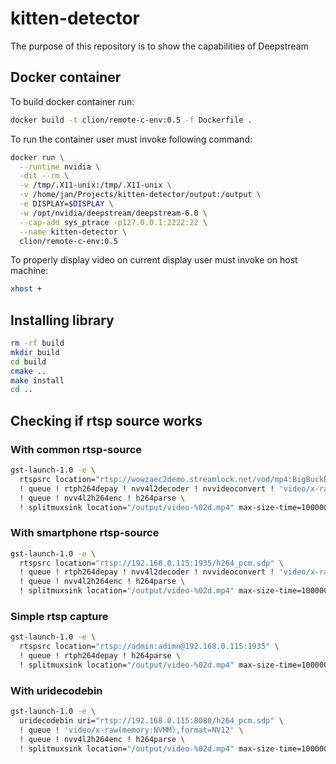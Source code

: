 # kitten-detector
The purpose of this repository is to show the capabilities of Deepstream

## Docker container

To build docker container run:
```bash
docker build -t clion/remote-c-env:0.5 -f Dockerfile .
```

To run the container user must invoke following command:

```bash
docker run \
  --runtime nvidia \
  -dit --rm \
  -v /tmp/.X11-unix:/tmp/.X11-unix \
  -v /home/jan/Projects/kitten-detector/output:/output \
  -e DISPLAY=$DISPLAY \
  -w /opt/nvidia/deepstream/deepstream-6.0 \
  --cap-add sys_ptrace -p127.0.0.1:2222:22 \
  --name kitten-detector \
  clion/remote-c-env:0.5
```

To properly display video on current display user must invoke on host machine:
```bash
xhost +
```


## Installing library
```bash
rm -rf build
mkdir build
cd build
cmake ..
make install
cd ..
```

## Checking if rtsp source works

### With common rtsp-source
```bash
gst-launch-1.0 -e \
  rtspsrc location="rtsp://wowzaec2demo.streamlock.net/vod/mp4:BigBuckBunny_115k.mp4" \
  ! queue ! rtph264depay ! nvv4l2decoder ! nvvideoconvert ! 'video/x-raw(memory:NVMM),format=NV12' \
  ! queue ! nvv4l2h264enc ! h264parse \
  ! splitmuxsink location="/output/video-%02d.mp4" max-size-time=10000000000
```

### With smartphone rtsp-source
```bash
gst-launch-1.0 -e \
  rtspsrc location="rtsp://192.168.0.115:1935/h264_pcm.sdp" \
  ! queue ! rtph264depay ! nvv4l2decoder ! nvvideoconvert ! 'video/x-raw(memory:NVMM),format=NV12' \
  ! queue ! nvv4l2h264enc ! h264parse \
  ! splitmuxsink location="/output/video-%02d.mp4" max-size-time=10000000000
```

### Simple rtsp capture
```bash
gst-launch-1.0 -e \
  rtspsrc location="rtsp://admin:adimn@192.168.0.115:1935" \
  ! queue ! rtph264depay ! h264parse \
  ! splitmuxsink location="/output/video-%02d.mp4" max-size-time=10000000000
```

### With uridecodebin
```bash
gst-launch-1.0 -e \
  uridecodebin uri="rtsp://192.168.0.115:8080/h264_pcm.sdp" \
  ! queue ! 'video/x-raw(memory:NVMM),format=NV12' \
  ! queue ! nvv4l2h264enc ! h264parse \
  ! splitmuxsink location="/output/video-%02d.mp4" max-size-time=10000000000
```